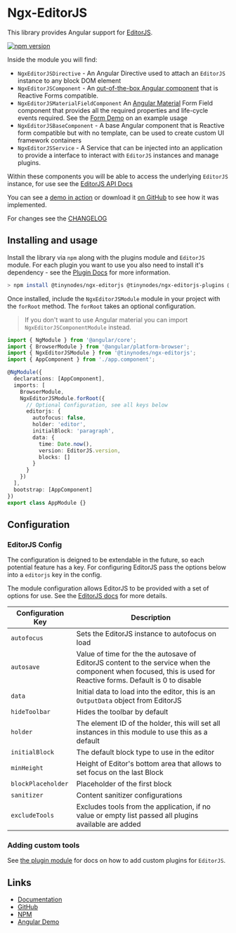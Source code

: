 # Ngx-EditorJS

This library provides Angular support for [EditorJS](https://editorjs.io).

[![npm version](https://badge.fury.io/js/%40tinynodes%2Fngx-editorjs.svg)](https://badge.fury.io/js/%40tinynodes%2Fngx-editorjs)

Inside the module you will find:

- `NgxEditorJSDirective` - An Angular Directive used to attach an `EditorJS` instance to any block DOM element
- `NgxEditorJSComponent` - An [out-of-the-box Angular component](https://tinynodes-ngx.firebaseapp.com/ngx-editorjs-demo/angular-component) that is Reactive Forms compatible.
- `NgxEditorJSMaterialFieldComponent` An [Angular Material](https://material.angular.io/) Form Field component that provides all the required properties and life-cycle events required. See the [Form Demo](https://tinynodes-ngx.firebaseapp.com/ngx-editorjs-demo/angular-form) on an example usage
- `NgxEditorJSBaseComponent` - A base Angular component that is Reactive form compatible but with no template, can be used to create custom UI framework containers
- `NgxEditorJSService` - A Service that can be injected into an application to provide a interface to interact with `EditorJS` instances and manage plugins.

Within these components you will be able to access the underlying `EditorJS` instance, for use see the [EditorJS API Docs](https://editorjs.io/api)

You can see a [demo in action](https://tinynodes-ngx.firebaseapp.com/ngx-editorjs-demo) or download it
[on GitHub](https://github.com/tanepiper/ngx-tinynodes/tree/master/libs/ngx-editorjs-demo) to see how it was implemented.

For changes see the [CHANGELOG](https://github.com/tanepiper/ngx-tinynodes/tree/master/libs/ngx-editorjs/CHANGELOG.md)

## Installing and usage

Install the library via `npm` along with the plugins module and `EditorJS` module. For each plugin you want to use you also need to install it's dependency - see the [Plugin Docs](https://github.com/tanepiper/ngx-tinynodes/tree/master/libs/ngx-editorjs-plugins) for more information.

```bash
> npm install @tinynodes/ngx-editorjs @tinynodes/ngx-editorjs-plugins @editorjs/editorjs @editorjs/paragraph....
```

Once installed, include the `NgxEditorJSModule` module in your project with the `forRoot` method. The `forRoot` takes an optional configuration.

> If you don't want to use Angular material you can import `NgxEditorJSComponentModule` instead.

```typescript
import { NgModule } from '@angular/core';
import { BrowserModule } from '@angular/platform-browser';
import { NgxEditorJSModule } from '@tinynodes/ngx-editorjs';
import { AppComponent } from './app.component';

@NgModule({
  declarations: [AppComponent],
  imports: [
    BrowserModule,
    NgxEditorJSModule.forRoot({
      // Optional Configuration, see all keys below
      editorjs: {
        autofocus: false,
        holder: 'editor',
        initialBlock: 'paragraph',
        data: {
          time: Date.now(),
          version: EditorJS.version,
          blocks: []
        }
      }
    })
  ],
  bootstrap: [AppComponent]
})
export class AppModule {}
```

## Configuration

### EditorJS Config

The configuration is deigned to be extendable in the future, so each potential feature has a key. For configuring EditorJS pass the options below into a `editorjs` key in the config.

The module configuration allows EditorJS to be provided with a set of options for use. See the [EditorJS docs](https://editorjs.io/configuration) for more details.

| Configuration Key  | Description                                                                                                                                                     |
| ------------------ | --------------------------------------------------------------------------------------------------------------------------------------------------------------- |
| `autofocus`        | Sets the EditorJS instance to autofocus on load                                                                                                                 |
| `autosave`         | Value of time for the the autosave of EditorJS content to the service when the component when focused, this is used for Reactive forms. Default is 0 to disable |
| `data`             | Initial data to load into the editor, this is an `OutputData` object from EditorJS                                                                              |
| `hideToolbar`      | Hides the toolbar by default                                                                                                                                    |
| `holder`           | The element ID of the holder, this will set all instances in this module to use this as a default                                                               |
| `initialBlock`     | The default block type to use in the editor                                                                                                                     |
| `minHeight`        | Height of Editor's bottom area that allows to set focus on the last Block                                                                                       |
| `blockPlaceholder` | Placeholder of the first block                                                                                                                                  |
| `sanitizer`        | Content sanitizer configurations                                                                                                                                |
| `excludeTools`     | Excludes tools from the application, if no value or empty list passed all plugins available are added                                                           |

### Adding custom tools

See [the plugin module](https://github.com/tanepiper/ngx-tinynodes/tree/master/libs/ngx-editorjs-plugins/README.md)
for docs on how to add custom plugins for `EditorJS`.

## Links

- [Documentation](https://tanepiper.github.io/ngx-tinynodes/)
- [GitHub](https://github.com/tanepiper/ngx-tinynodes/tree/master/libs/ngx-editorjs)
- [NPM](https://www.npmjs.com/package/@tinynodes/ngx-editorjs)
- [Angular Demo](https://tinynodes-ngx.firebaseapp.com/ngx-editorjs-demo)
